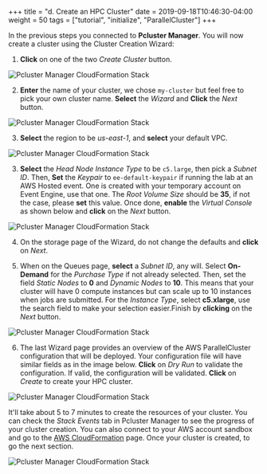 +++
title = "d. Create an HPC Cluster"
date = 2019-09-18T10:46:30-04:00
weight = 50
tags = ["tutorial", "initialize", "ParallelCluster"]
+++

In the previous steps you connected to **Pcluster Manager**. You will now create a cluster using the Cluster Creation Wizard:

1. **Click** on one of the two *Create Cluster* button.

![Pcluster Manager CloudFormation Stack](/images/hpc-aws-parallelcluster-workshop/pcm-create1.png)

2. **Enter** the name of your cluster, we chose `my-cluster` but feel free to pick your own cluster name. **Select** the *Wizard* and **Click** the *Next* button.

![Pcluster Manager CloudFormation Stack](/images/hpc-aws-parallelcluster-workshop/pcm-create2.png)

3. **Select** the region to be *us-east-1*, and **select** your default VPC.

![Pcluster Manager CloudFormation Stack](/images/hpc-aws-parallelcluster-workshop/pcm-create3.png)

3. **Select** the *Head Node Instance Type* to be `c5.large`, then pick a *Subnet ID*. Then, **Set** the *Keypair* to `ee-default-keypair` if running the lab at an AWS Hosted event. One is created with your temporary account on Event Engine, use that one. The *Root Volume Size* should be **35**, if not the case, please **set** this value. Once done, **enable** the *Virtual Console* as shown below and **click** on the *Next* button.

![Pcluster Manager CloudFormation Stack](/images/hpc-aws-parallelcluster-workshop/pcm-create4.png)

4. On the storage page of the Wizard, do not change the defaults and **click** on *Next*.

5. When on the Queues page, **select** a *Subnet ID*, any will. Select **On-Demand** for the *Purchase Type* if not already selected. Then, set the field *Static Nodes* to **0** and *Dynamic Nodes* to **10**. This means that your cluster will have 0 compute instances but can scale up to 10 instances when jobs are submitted. For the *Instance Type*, select **c5.xlarge**, use the search field to make your selection easier.Finish by **clicking** on the *Next* button.

![Pcluster Manager CloudFormation Stack](/images/hpc-aws-parallelcluster-workshop/pcm-create6.png)

6. The last Wizard page provides an overview of the AWS ParallelCluster configuration that will be deployed. Your configuration file will have similar fields as in the image below. **Click** on *Dry Run* to validate the configuration. If valid, the configuration will be validated. **Click** on *Create* to create your HPC cluster.

![Pcluster Manager CloudFormation Stack](/images/hpc-aws-parallelcluster-workshop/pcm-create7.png)


It'll take about 5 to 7 minutes to create the resources of your cluster. You can check the *Stack Events* tab in Pcluster Manager to see the progress of your cluster creation. You can also connect to your AWS account sandbox and go to the [AWS CloudFormation](https://console.aws.amazon.com/cloudformation/home) page. Once your cluster is created, to go the next section.

![Pcluster Manager CloudFormation Stack](/images/hpc-aws-parallelcluster-workshop/pcm-create8.png)
